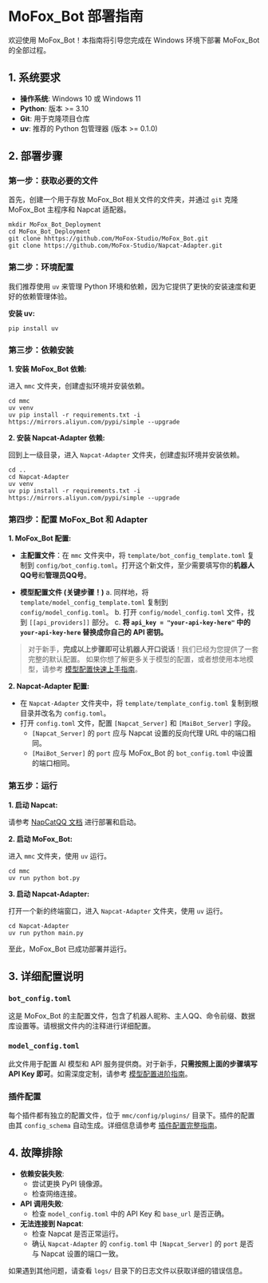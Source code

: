 # MoFox_Bot 部署指南

欢迎使用 MoFox_Bot！本指南将引导您完成在 Windows 环境下部署 MoFox_Bot 的全部过程。

## 1. 系统要求

- **操作系统**: Windows 10 或 Windows 11
- **Python**: 版本 >= 3.10
- **Git**: 用于克隆项目仓库
- **uv**: 推荐的 Python 包管理器 (版本 >= 0.1.0)

## 2. 部署步骤

### 第一步：获取必要的文件

首先，创建一个用于存放 MoFox_Bot 相关文件的文件夹，并通过 `git` 克隆 MoFox_Bot 主程序和 Napcat 适配器。

```shell
mkdir MoFox_Bot_Deployment
cd MoFox_Bot_Deployment
git clone hhttps://github.com/MoFox-Studio/MoFox_Bot.git
git clone https://github.com/MoFox-Studio/Napcat-Adapter.git
```

### 第二步：环境配置

我们推荐使用 `uv` 来管理 Python 环境和依赖，因为它提供了更快的安装速度和更好的依赖管理体验。

**安装 uv:**

```shell
pip install uv
```

### 第三步：依赖安装

**1. 安装 MoFox_Bot 依赖:**

进入 `mmc` 文件夹，创建虚拟环境并安装依赖。

```shell
cd mmc
uv venv
uv pip install -r requirements.txt -i https://mirrors.aliyun.com/pypi/simple --upgrade
```

**2. 安装 Napcat-Adapter 依赖:**

回到上一级目录，进入 `Napcat-Adapter` 文件夹，创建虚拟环境并安装依赖。

```shell
cd ..
cd Napcat-Adapter
uv venv
uv pip install -r requirements.txt -i https://mirrors.aliyun.com/pypi/simple --upgrade
```

### 第四步：配置 MoFox_Bot 和 Adapter

**1. MoFox_Bot 配置:**
 
 - **主配置文件**：在 `mmc` 文件夹中，将 `template/bot_config_template.toml` 复制到 `config/bot_config.toml`。打开这个新文件，至少需要填写你的**机器人QQ号**和**管理员QQ号**。
 
 - **模型配置文件 (关键步骤！)**
    a. 同样地，将 `template/model_config_template.toml` 复制到 `config/model_config.toml`。
    b. 打开 `config/model_config.toml` 文件，找到 `[[api_providers]]` 部分。
    c. **将 `api_key = "your-api-key-here"` 中的 `your-api-key-here` 替换成你自己的 API 密钥。**
 
 > 对于新手，**完成以上步骤即可让机器人开口说话**！我们已经为您提供了一套完整的默认配置。
 > 如果你想了解更多关于模型的配置，或者想使用本地模型，请参考 [模型配置快速上手指南](guides/quick_start_model_config.md)。

**2. Napcat-Adapter 配置:**

- 在 `Napcat-Adapter` 文件夹中，将 `template/template_config.toml` 复制到根目录并改名为 `config.toml`。
- 打开 `config.toml` 文件，配置 `[Napcat_Server]` 和 `[MaiBot_Server]` 字段。
  - `[Napcat_Server]` 的 `port` 应与 Napcat 设置的反向代理 URL 中的端口相同。
  - `[MaiBot_Server]` 的 `port` 应与 MoFox_Bot 的 `bot_config.toml` 中设置的端口相同。

### 第五步：运行

**1. 启动 Napcat:**

请参考 [NapCatQQ 文档](https://napcat-qq.github.io/) 进行部署和启动。

**2. 启动 MoFox_Bot:**

进入 `mmc` 文件夹，使用 `uv` 运行。

```shell
cd mmc
uv run python bot.py
```

**3. 启动 Napcat-Adapter:**

打开一个新的终端窗口，进入 `Napcat-Adapter` 文件夹，使用 `uv` 运行。

```shell
cd Napcat-Adapter
uv run python main.py
```

至此，MoFox_Bot 已成功部署并运行。

## 3. 详细配置说明

### `bot_config.toml`

这是 MoFox_Bot 的主配置文件，包含了机器人昵称、主人QQ、命令前缀、数据库设置等。请根据文件内的注释进行详细配置。

### `model_config.toml`

此文件用于配置 AI 模型和 API 服务提供商。对于新手，**只需按照上面的步骤填写 API Key 即可**。如需深度定制，请参考 [模型配置进阶指南](guides/model_configuration_guide.md)。

### 插件配置

每个插件都有独立的配置文件，位于 `mmc/config/plugins/` 目录下。插件的配置由其 `config_schema` 自动生成。详细信息请参考 [插件配置完整指南](plugins/configuration-guide.md)。

## 4. 故障排除

- **依赖安装失败**:
  - 尝试更换 PyPI 镜像源。
  - 检查网络连接。
- **API 调用失败**:
  - 检查 `model_config.toml` 中的 API Key 和 `base_url` 是否正确。
- **无法连接到 Napcat**:
  - 检查 Napcat 是否正常运行。
  - 确认 `Napcat-Adapter` 的 `config.toml` 中 `[Napcat_Server]` 的 `port` 是否与 Napcat 设置的端口一致。

如果遇到其他问题，请查看 `logs/` 目录下的日志文件以获取详细的错误信息。